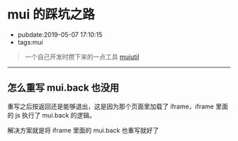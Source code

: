 # mui 的踩坑之路

- pubdate:2019-05-07 17:10:15
- tags:mui

> 一个自己开发时攒下来的一点工具 [muiutil](https://dev.tencent.com/u/sheng_gu/p/muiutil/git)

---

## 怎么重写 mui.back 也没用

重写之后按返回还是能够退出，这是因为那个页面里加载了 iframe，iframe 里面的 js 执行了 mui.back 的逻辑。

解决方案就是将 iframe 里面的 mui.back 也重写就好了
